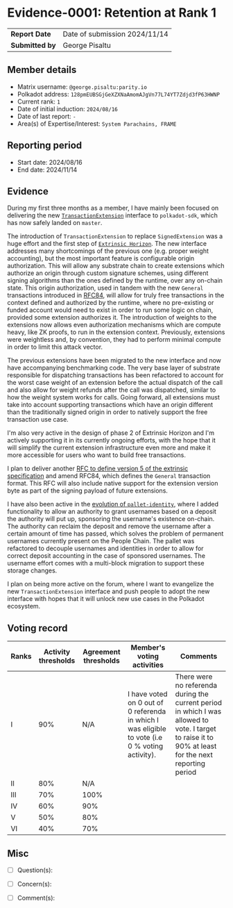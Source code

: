 # Evidence-0001: Retention at Rank 1

|                 |                                                                                             |
| --------------- | ------------------------------------------------------------------------------------------- |
| **Report Date** | Date of submission 2024/11/14                                                               |
| **Submitted by**| George Pisaltu                                                                              |


## Member details

- Matrix username: `@george.pisaltu:parity.io`
- Polkadot address: `128pmEUBSGjGeXZXNaAmomAJgVn77L74YT7Zdjd3fP63HWNP`
- Current rank: `1`
- Date of initial induction: `2024/08/16`
- Date of last report: `-`
- Area(s) of Expertise/Interest: `System Parachains, FRAME`


## Reporting period

- Start date: 2024/08/16
- End date: 2024/11/14


## Evidence

During my first three months as a member, I have mainly been focused on delivering the new
[`TransactionExtension`](https://github.com/paritytech/polkadot-sdk/blob/1b0cbe99ab8537fa188952a203bdb73b0e5fdd3f/substrate/primitives/runtime/src/traits/transaction_extension/mod.rs#L161) interface to `polkadot-sdk`, which has now safely landed on `master`.

The introduction of `TransactionExtension` to replace `SignedExtension` was a huge effort and the
first step of [`Extrinsic Horizon`](https://github.com/paritytech/polkadot-sdk/issues/2415). The new
interface addresses many shortcomings of the previous one (e.g. proper weight accounting), but the
most important feature is configurable origin authorization. This will allow any substrate chain to
create extensions which authorize an origin through custom signature schemes, using different
signing algorithms than the ones defined by the runtime, over any on-chain state. This origin
authorization, used in tandem with the new `General` transactions introduced in
[RFC84](https://github.com/polkadot-fellows/RFCs/pull/84), will allow for truly free transactions in
the context defined and authorized by the runtime, where no pre-existing or funded account would
need to exist in order to run some logic on chain, provided some extension authorizes it. The
introduction of weights to the extensions now allows even authorization mechanisms which are compute
heavy, like ZK proofs, to run in the extension context. Previously, extensions were weightless and,
by convention, they had to perform minimal compute in order to limit this attack vector.

The previous extensions have been migrated to the new interface and now have accompanying
benchmarking code. The very base layer of substrate responsible for dispatching transactions has
been refactored to account for the worst case weight of an extension before the actual dispatch of
the call and also allow for weight refunds after the call was dispatched, similar to how the weight
system works for calls. Going forward, all extensions must take into account supporting transactions
which have an origin different than the traditionally signed origin in order to natively support the
free transaction use case.

I'm also very active in the design of phase 2 of Extrinsic Horizon and I'm actively supporting it in
its currently ongoing efforts, with the hope that it will simplify the current extension
infrastructure even more and make it more accessible for users who want to build free transactions.

I plan to deliver another [RFC to define version 5 of the extrinsic
specification](https://github.com/polkadot-fellows/RFCs/pull/124) and amend RFC84,
which defines the `General` transaction format. This RFC will also include native support for the
extension version byte as part of the signing payload of future extensions.

I have also been active in the [evolution of
`pallet-identity`](https://github.com/paritytech/polkadot-sdk/pull/5554), where I added
functionality to allow an authority to grant usernames based on a deposit the authority will put up,
sponsoring the username's existence on-chain. The authority can reclaim the deposit and remove the
username after a certain amount of time has passed, which solves the problem of permanent usernames
currently present on the People Chain. The pallet was refactored to decouple usernames and
identities in order to allow for correct deposit accounting in the case of sponsored usernames. The
username effort comes with a multi-block migration to support these storage changes.

I plan on being more active on the forum, where I want to evangelize the new `TransactionExtension`
interface and push people to adopt the new interface with hopes that it will unlock new use cases in
the Polkadot ecosystem.

## Voting record

|  Ranks | Activity thresholds | Agreement thresholds | Member's voting activities | Comments |
|---|---|---|---|---|
|I  |90%   |N/A   | I have voted on 0 out of 0 referenda in which I was eligible to vote (i.e 0 % voting activity). | There were no referenda during the current period in which I was allowed to vote. I target to raise it to 90% at least for the next reporting period |
|II |80%   |N/A   |   |  |
|III|70%   |100%  |   |  |
|IV |60%   |90%   |   |  |
|V  |50%   |80%   |   |  |
|VI |40%   |70%   |   |  |


## Misc

- [ ] Question(s): 

- [ ] Concern(s): 

- [ ] Comment(s): 

